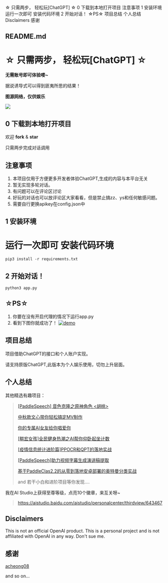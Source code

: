 ☆ 只需两步， 轻松玩[ChatGPT] ☆ 0 下载到本地打开项目 注意事项 1 安装环境 运行一次即可 安装代码环境 2 开始对话！ ☆PS☆ 项目总结 个人总结 Disclaimers 感谢

##  README.md

# ☆ 只需两步， 轻松玩[ChatGPT] ☆

**无需账号即可体验喽~**

据说诱导式可以得到匪夷所思的结果！

**图源网络，仅供娱乐**

[![](https://camo.githubusercontent.com/89d06faed5b62b9a82fcfd2250f6490d9a4bc61a6a109553134c1526a2eee1c1/68747470733a2f2f61692d73747564696f2d7374617469632d6f6e6c696e652e63646e2e626365626f732e636f6d2f36396561333064623037623734316633623366666139666238303636333462383430343331323838366263653430343962316331383965623535396132643337)](https://camo.githubusercontent.com/89d06faed5b62b9a82fcfd2250f6490d9a4bc61a6a109553134c1526a2eee1c1/68747470733a2f2f61692d73747564696f2d7374617469632d6f6e6c696e652e63646e2e626365626f732e636f6d2f36396561333064623037623734316633623366666139666238303636333462383430343331323838366263653430343962316331383965623535396132643337)

## 0 下载到本地打开项目

欢迎 **fork** & **star**

只需两步完成对话调用

## 注意事项

  1. 本项目仅用于方便更多开发者体验ChatGPT,生成的内容与本平台无关
  2. 暂无实现多轮对话。
  3. 有问题可以在评论区讨论
  4. 好玩的对话也可以放评论区大家看看，但是禁止搞zz、ys和任何敏感问题。
  5. 需要自行更换apikey在config.json中



## 1 安装环境

# 运行一次即可 安装代码环境
    
    
    pip3 install -r requirements.txt
    

## 2 开始对话！

`python3 app.py`

## ☆PS☆

  1. 你要在没有开启代理的情况下运行app.py
  2. 看到下图你就成功了！ [![demo](/AIGCT/EASYChatGPT/raw/main/su.png)](/AIGCT/EASYChatGPT/blob/main/su.png)



## 项目总结

项目借助ChatGPT的接口和个人账户实现。

请支持原版ChatGPT,此版本为个人娱乐使用，切勿上升层面。

## 个人总结

其他精选有趣项目：

> [[PaddleSpeech] 音色克隆之原神角色 <胡桃>](https://aistudio.baidu.com/aistudio/projectdetail/4677578)
> 
> [中秋款文心带你轻松搞定MV制作](https://aistudio.baidu.com/aistudio/projectdetail/4506607)
> 
> [你的专属AI女友给你唱爱你](https://aistudio.baidu.com/aistudio/projectdetail/4374178)
> 
> [[畊宏女孩]全民健身热潮之AI帮你仰卧起坐计数](https://aistudio.baidu.com/aistudio/projectdetail/3971273)
> 
> [[疫情信息统计进阶篇]PPOCR和QPT的落地实战](https://aistudio.baidu.com/aistudio/projectdetail/3877807)
> 
> [[PaddleSpeech]助力视频字幕生成演讲稿提取](https://aistudio.baidu.com/aistudio/projectdetail/3752669)
> 
> [基于PaddleClas2.2的从零到落地安卓部署的奥特曼分类实战](https://aistudio.baidu.com/aistudio/projectdetail/2219455)
> 
> and 若干小白和进阶项目等你发现....

我在AI Studio上获得至尊等级，点亮10个徽章，来互关呀~

> <https://aistudio.baidu.com/aistudio/personalcenter/thirdview/643467>

## Disclaimers

This is not an official OpenAI product. This is a personal project and is not affiliated with OpenAI in any way. Don't sue me.

## 感谢

[acheong08](https://github.com/acheong08/ChatGPT)

and so on...
